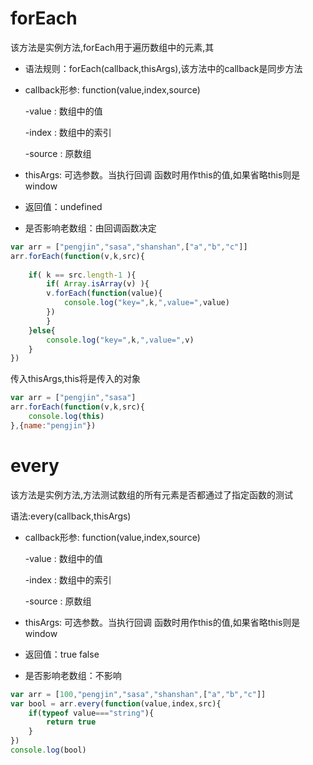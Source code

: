 # forEach

该方法是实例方法,forEach用于遍历数组中的元素,其

* 语法规则：forEach(callback,thisArgs),该方法中的callback是同步方法
* callback形参: function(value,index,source) 

   -value : 数组中的值

   -index : 数组中的索引

   -source : 原数组

* thisArgs: 可选参数。当执行回调 函数时用作this的值,如果省略this则是window

* 返回值：undefined

* 是否影响老数组：由回调函数决定

```javascript
var arr = ["pengjin","sasa","shanshan",["a","b","c"]]
arr.forEach(function(v,k,src){
	
	if( k == src.length-1 ){
	    if( Array.isArray(v) ){
		v.forEach(function(value){
			console.log("key=",k,",value=",value)
		})
	    }
	}else{
	    console.log("key=",k,",value=",v)
	}
})
```

传入thisArgs,this将是传入的对象

```javascript
var arr = ["pengjin","sasa"]
arr.forEach(function(v,k,src){
	console.log(this)
},{name:"pengjin"})
```

# every

该方法是实例方法,方法测试数组的所有元素是否都通过了指定函数的测试

语法:every(callback,thisArgs)

* callback形参: function(value,index,source)

   -value : 数组中的值

   -index : 数组中的索引

   -source : 原数组

* thisArgs: 可选参数。当执行回调 函数时用作this的值,如果省略this则是window
		
* 返回值：true false
		
* 是否影响老数组：不影响

```javascript
var arr = [100,"pengjin","sasa","shanshan",["a","b","c"]]
var bool = arr.every(function(value,index,src){
	if(typeof value==="string"){
		return true
	}
})
console.log(bool)
```